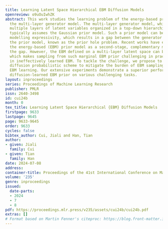 ```yaml
---
title: Learning Latent Space Hierarchical EBM Diffusion Models
openreview: o9uOuIwhZK
abstract: This work studies the learning problem of the energy-based prior model and
  the multi-layer generator model. The multi-layer generator model, which contains
  multiple layers of latent variables organized in a top-down hierarchical structure,
  typically assumes the Gaussian prior model. Such a prior model can be limited in
  modelling expressivity, which results in a gap between the generator posterior and
  the prior model, known as the prior hole problem. Recent works have explored learning
  the energy-based (EBM) prior model as a second-stage, complementary model to bridge
  the gap. However, the EBM defined on a multi-layer latent space can be highly multi-modal,
  which makes sampling from such marginal EBM prior challenging in practice, resulting
  in ineffectively learned EBM. To tackle the challenge, we propose to leverage the
  diffusion probabilistic scheme to mitigate the burden of EBM sampling and thus facilitate
  EBM learning. Our extensive experiments demonstrate a superior performance of our
  diffusion-learned EBM prior on various challenging tasks.
layout: inproceedings
series: Proceedings of Machine Learning Research
publisher: PMLR
issn: 2640-3498
id: cui24b
month: 0
tex_title: Learning Latent Space Hierarchical {EBM} Diffusion Models
firstpage: 9633
lastpage: 9645
page: 9633-9645
order: 9633
cycles: false
bibtex_author: Cui, Jiali and Han, Tian
author:
- given: Jiali
  family: Cui
- given: Tian
  family: Han
date: 2024-07-08
address:
container-title: Proceedings of the 41st International Conference on Machine Learning
volume: '235'
genre: inproceedings
issued:
  date-parts:
  - 2024
  - 7
  - 8
pdf: https://proceedings.mlr.press/v235/assets/cui24b/cui24b.pdf
extras: []
# Format based on Martin Fenner's citeproc: https://blog.front-matter.io/posts/citeproc-yaml-for-bibliographies/
---
```

